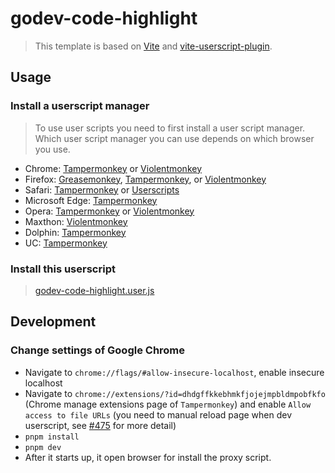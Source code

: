# godev-code-highlight

> This template is based on [Vite](https://vitejs.dev) and [vite-userscript-plugin](https://github.com/crashmax-dev/vite-userscript-plugin).

## Usage

### Install a userscript manager

> To use user scripts you need to first install a user script manager. Which user script manager you can use depends on which browser you use.

* Chrome: [Tampermonkey](https://chrome.google.com/webstore/detail/tampermonkey/dhdgffkkebhmkfjojejmpbldmpobfkfo) or [Violentmonkey](https://chrome.google.com/webstore/detail/violent-monkey/jinjaccalgkegednnccohejagnlnfdag)
* Firefox: [Greasemonkey](https://addons.mozilla.org/firefox/addon/greasemonkey/), [Tampermonkey](https://addons.mozilla.org/firefox/addon/tampermonkey/), or [Violentmonkey](https://addons.mozilla.org/firefox/addon/violentmonkey/)
* Safari: [Tampermonkey](http://tampermonkey.net/?browser=safari) or [Userscripts](https://apps.apple.com/app/userscripts/id1463298887)
* Microsoft Edge: [Tampermonkey](https://www.microsoft.com/store/p/tampermonkey/9nblggh5162s)
* Opera: [Tampermonkey](https://addons.opera.com/extensions/details/tampermonkey-beta/) or [Violentmonkey](https://violentmonkey.github.io/get-it/)
* Maxthon: [Violentmonkey](http://extension.maxthon.com/detail/index.php?view_id=1680)
* Dolphin: [Tampermonkey](https://play.google.com/store/apps/details?id=net.tampermonkey.dolphin)
* UC: [Tampermonkey](https://www.tampermonkey.net/?browser=ucweb&ext=dhdg)

### Install this userscript

> [godev-code-highlight.user.js](https://crashmax-dev.github.io/godev-code-highlight/godev-code-highlight.user.js)

## Development

### Change settings of Google Chrome

* Navigate to `chrome://flags/#allow-insecure-localhost`, enable insecure localhost
* Navigate to `chrome://extensions/?id=dhdgffkkebhmkfjojejmpbldmpobfkfo` (Chrome manage extensions page of `Tampermonkey`) and enable `Allow access to file URLs` (you need to manual reload page when dev userscript, see [#475](https://github.com/Tampermonkey/tampermonkey/issues/475#issuecomment-348594785) for more detail)
* `pnpm install`
* `pnpm dev`
* After it starts up, it open browser for install the proxy script.
